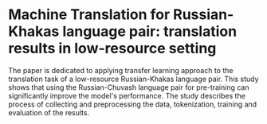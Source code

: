 # Machine Translation for Russian-Khakas language pair: translation results in low-resource setting

The paper is dedicated to applying transfer learning approach to the translation task of a low-resource Russian-Khakas language pair. This study shows that using the Russian-Chuvash language pair for pre-training can significantly improve the model's performance. The study describes the process of collecting and preprocessing the data, tokenization, training and evaluation of the results.

